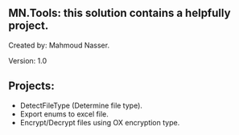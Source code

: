 
<!-- LICENSE -->
## MN.Tools: this solution contains a helpfully project.
<p>Created by: Mahmoud Nasser.</p>
<p>Version:    1.0</p>

## Projects:

- DetectFileType (Determine file type).
- Export enums to excel file.
- Encrypt/Decrypt files using OX encryption type.

[Bootstrap.com]: https://img.shields.io/badge/Bootstrap-563D7C?style=for-the-badge&logo=bootstrap&logoColor=white
[Bootstrap-url]: https://getbootstrap.com
[JQuery.com]: https://img.shields.io/badge/jQuery-0769AD?style=for-the-badge&logo=jquery&logoColor=white
[JQuery-url]: https://jquery.com 
